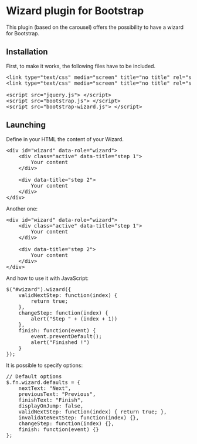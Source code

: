 # Wizard plugin for Bootstrap #

This plugin (based on the carousel) offers the possibility to have a wizard for Bootstrap.

Installation
------------

First, to make it works, the following files have to be included.

<pre>
&lt;link type=&quot;text/css&quot; media=&quot;screen&quot; title=&quot;no title&quot; rel=&quot;stylesheet&quot; href=&quot;bootstrap.css&quot; /&gt;
&lt;link type=&quot;text/css&quot; media=&quot;screen&quot; title=&quot;no title&quot; rel=&quot;stylesheet&quot; href=&quot;bootstrap-wizard.css&quot; /&gt;

&lt;script src=&quot;jquery.js&quot;&gt; &lt;/script&gt;
&lt;script src=&quot;bootstrap.js&quot;&gt; &lt;/script&gt;
&lt;script src=&quot;bootstrap-wizard.js&quot;&gt; &lt;/script&gt;
</pre>

Launching
---------

Define in your HTML the content of your Wizard.

<pre>
&lt;div id=&quot;wizard&quot; data-role=&quot;wizard&quot;&gt;
	&lt;div class=&quot;active&quot; data-title=&quot;step 1&quot;&gt;
		Your content
	&lt;/div&gt;
	
	&lt;div data-title=&quot;step 2&quot;&gt;
		Your content
	&lt;/div&gt;
&lt;/div&gt;
</pre>

Another one:
<pre>
&lt;div id=&quot;wizard&quot; data-role=&quot;wizard&quot;&gt;
	&lt;div class=&quot;active&quot; data-title=&quot;step 1&quot;&gt;
		Your content
	&lt;/div&gt;
	
	&lt;div data-title=&quot;step 2&quot;&gt;
		Your content
	&lt;/div&gt;
&lt;/div&gt;
</pre>

And how to use it with JavaScript:
<pre>
$(&quot;#wizard&quot;).wizard({
	validNextStep: function(index) { 
		return true; 
	},
	changeStep: function(index) {
		alert(&quot;Step &quot; + (index + 1))
	},
	finish: function(event) {
		event.preventDefault();
		alert(&quot;Finished !&quot;)
	}
});
</pre>

It is possible to specify options:
<pre>
// Default options
$.fn.wizard.defaults = {
	nextText: &quot;Next&quot;,
	previousText: &quot;Previous&quot;,
	finishText: &quot;Finish&quot;,
	displayOnJump: false,
	validNextStep: function(index) { return true; },
	invalidateNextStep: function(index) {},
	changeStep: function(index) {},
	finish: function(event) {}
};
</pre>
